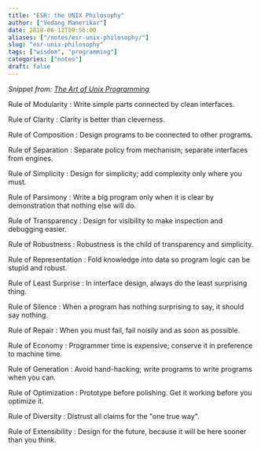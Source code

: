 ```yaml
---
title: "ESR: the UNIX Philosophy"
author: ["Vedang Manerikar"]
date: 2018-06-12T09:56:00
aliases: ["/notes/esr-unix-philosophy/"]
slug: "esr-unix-philosophy"
tags: ["wisdom", "programming"]
categories: ["notes"]
draft: false
---
```


_Snippet from: [The Art of Unix Programming](https://homepage.cs.uri.edu/~thenry/resources/unix_art/ch01s06.html)_

Rule of Modularity
: Write simple parts connected by clean interfaces.

Rule of Clarity
: Clarity is better than cleverness.

Rule of Composition
: Design programs to be connected to other programs.

Rule of Separation
: Separate policy from mechanism; separate interfaces from engines.

Rule of Simplicity
: Design for simplicity; add complexity only where you must.

Rule of Parsimony
: Write a big program only when it is clear by demonstration that nothing else will do.

Rule of Transparency
: Design for visibility to make inspection and debugging easier.

Rule of Robustness
: Robustness is the child of transparency and simplicity.

Rule of Representation
: Fold knowledge into data so program logic can be stupid and robust.

Rule of Least Surprise
: In interface design, always do the least surprising thing.

Rule of Silence
: When a program has nothing surprising to say, it should say nothing.

Rule of Repair
: When you must fail, fail noisily and as soon as possible.

Rule of Economy
: Programmer time is expensive; conserve it in preference to machine time.

Rule of Generation
: Avoid hand-hacking; write programs to write programs when you can.

Rule of Optimization
: Prototype before polishing. Get it working before you optimize it.

Rule of Diversity
: Distrust all claims for the "one true way".

Rule of Extensibility
: Design for the future, because it will be here sooner than you think.
